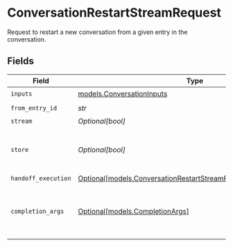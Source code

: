 # ConversationRestartStreamRequest

Request to restart a new conversation from a given entry in the conversation.


## Fields

| Field                                                                                                                              | Type                                                                                                                               | Required                                                                                                                           | Description                                                                                                                        |
| ---------------------------------------------------------------------------------------------------------------------------------- | ---------------------------------------------------------------------------------------------------------------------------------- | ---------------------------------------------------------------------------------------------------------------------------------- | ---------------------------------------------------------------------------------------------------------------------------------- |
| `inputs`                                                                                                                           | [models.ConversationInputs](../models/conversationinputs.md)                                                                       | :heavy_check_mark:                                                                                                                 | N/A                                                                                                                                |
| `from_entry_id`                                                                                                                    | *str*                                                                                                                              | :heavy_check_mark:                                                                                                                 | N/A                                                                                                                                |
| `stream`                                                                                                                           | *Optional[bool]*                                                                                                                   | :heavy_minus_sign:                                                                                                                 | N/A                                                                                                                                |
| `store`                                                                                                                            | *Optional[bool]*                                                                                                                   | :heavy_minus_sign:                                                                                                                 | Whether to store the results into our servers or not.                                                                              |
| `handoff_execution`                                                                                                                | [Optional[models.ConversationRestartStreamRequestHandoffExecution]](../models/conversationrestartstreamrequesthandoffexecution.md) | :heavy_minus_sign:                                                                                                                 | N/A                                                                                                                                |
| `completion_args`                                                                                                                  | [Optional[models.CompletionArgs]](../models/completionargs.md)                                                                     | :heavy_minus_sign:                                                                                                                 | White-listed arguments from the completion API                                                                                     |